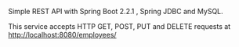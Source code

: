 Simple REST API with Spring Boot 2.2.1 , Spring JDBC and MySQL.

This service accepts HTTP GET, POST, PUT and DELETE requests at <http://localhost:8080/employees/>


